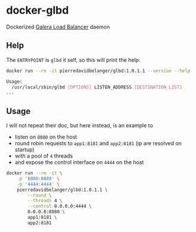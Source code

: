 # docker-glbd
Dockerized [Galera Load Balancer](https://github.com/codership/glb) daemon

## Help

The `ENTRYPOINT` is `glbd` it self, so this will print the help:

```sh
docker run --rm -it pierredavidbelanger/glbd:1.0.1.1 --version --help
```
```sh
Usage:
  /usr/local/sbin/glbd [OPTIONS] LISTEN_ADDRESS [DESTINATION_LIST]
...
```

## Usage

I will not repeat their doc, but here instead, is an example to

- listen on `8080` on the host
- round robin requests to `app1:8181` and `app2:8181` (ip are resolved on startup)
- with a pool of `4` threads
- and expose the control interface on `4444` on the host

```sh
docker run --rm -it \
    -p '8080:8080' \
    -p '4444:4444' \
    pierredavidbelanger/glbd:1.0.1.1 \
        --round \
        --threads 4 \
        --control 0.0.0.0:4444 \
        0.0.0.0:8080 \
        app1:8181 \
        app2:8181
```
